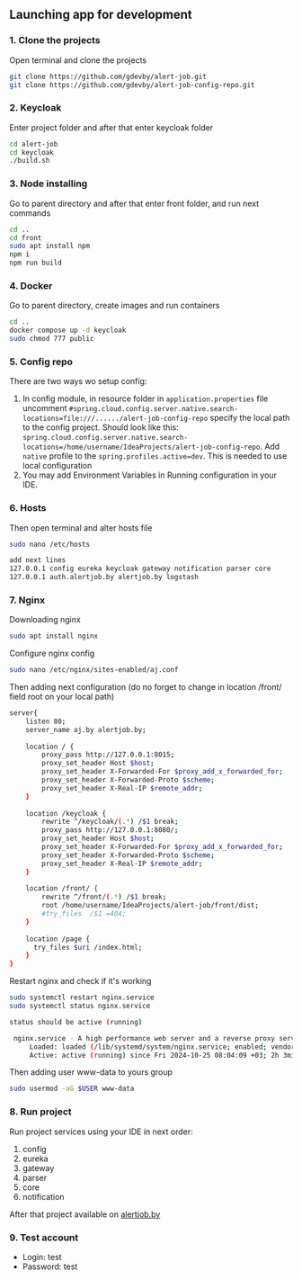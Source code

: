 ## Launching app for development

### 1. Clone the projects

Open terminal and clone the projects

```bash
git clone https://github.com/gdevby/alert-job.git
git clone https://github.com/gdevby/alert-job-config-repo.git
```

### 2. Keycloak

Enter project folder and after that enter keycloak folder
```bash
cd alert-job
cd keycloak
./build.sh
```

### 3. Node installing

Go to parent directory and after that enter front folder, and run next commands
```bash
cd ..
cd front
sudo apt install npm
npm i
npm run build
```

### 4. Docker 

Go to parent directory, create images and run containers 
```bash
cd ..
docker compose up -d keycloak
sudo chmod 777 public
```

### 5. Config repo

There are two ways wo setup config:
1) In config module, in resource folder in `application.properties` file uncomment `#spring.cloud.config.server.native.search-locations=file:///....../alert-job-config-repo` specify the local path to the config project.
Should look like this:
`spring.cloud.config.server.native.search-locations=/home/username/IdeaProjects/alert-job-config-repo`. 
Add `native` profile to the `spring.profiles.active=dev`. This is needed to use local configuration
2) You may add Environment Variables in Running configuration in your IDE.

### 6. Hosts

Then open terminal and alter hosts file
```bash
sudo nano /etc/hosts

add next lines
127.0.0.1 config eureka keycloak gateway notification parser core 
127.0.0.1 auth.alertjob.by alertjob.by logstash
```

### 7. Nginx

Downloading nginx
```bash
sudo apt install nginx
```

Configure nginx config
```bash
sudo nano /etc/nginx/sites-enabled/aj.conf
```

Then adding next configuration (do no forget to change in location /front/ field root on your local path)
```bash
server{
    listen 80;
    server_name aj.by alertjob.by;
    
    location / {
        proxy_pass http://127.0.0.1:8015;
        proxy_set_header Host $host;
        proxy_set_header X-Forwarded-For $proxy_add_x_forwarded_for;
        proxy_set_header X-Forwarded-Proto $scheme;
        proxy_set_header X-Real-IP $remote_addr;
    }
    
    location /keycloak {
        rewrite ^/keycloak/(.*) /$1 break;
        proxy_pass http://127.0.0.1:8080/;
        proxy_set_header Host $host;
        proxy_set_header X-Forwarded-For $proxy_add_x_forwarded_for;
        proxy_set_header X-Forwarded-Proto $scheme;
        proxy_set_header X-Real-IP $remote_addr;
    }
    
    location /front/ {
        rewrite ^/front/(.*) /$1 break;
        root /home/username/IdeaProjects/alert-job/front/dist;
        #try_files  /$1 =404;
    }
    
    location /page {
      try_files $uri /index.html;
    }
}
```

Restart nginx and check if it's working
```bash
sudo systemctl restart nginx.service
sudo systemctl status nginx.service

status should be active (running)

 nginx.service - A high performance web server and a reverse proxy server
     Loaded: loaded (/lib/systemd/system/nginx.service; enabled; vendor preset:>
     Active: active (running) since Fri 2024-10-25 08:04:09 +03; 2h 3min ago
```

Then adding user www-data to yours group
```bash
sudo usermod -aG $USER www-data 
```

### 8. Run project

Run project services using your IDE in next order: 
1. config 
2. eureka 
3. gateway 
4. parser 
5. core 
6. notification 

After that project available on [alertjob.by](http://alertjob.by/)

### 9. Test account
* Login: test
* Password: test